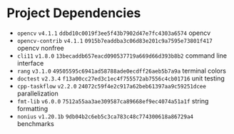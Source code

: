 # Project Dependencies

- `opencv` `v4.1.1` `ddbd10c0019f3ee5f43b7902d47e7fc4303a6574` opencv
- `opencv-contrib` `v4.1.1` `0915b7eaddba3c06d83e201c9a7595e73801f417` opencv
  nonfree
- `cli11` `v1.8.0` `13becaddb657eacd090537719a669d66d393b8b2` command line
  interface
- `rang` `v3.1.0` `49505595c6941ad58788ade0ecdff26aeb5b7a9a` terminal colors
- `doctest` `v2.3.4` `f13a00cc27ed3c1ec4f755572ab7556c4cb01716` unit testing
- `cpp-taskflow` `v2.2.0` `24072c59f4e2c917a62beb61397aa9c59251dcee`
  parallelization
- `fmt-lib` `v6.0.0` `7512a55aa3ae309587ca89668ef9ec4074a51a1f` string
  formatting
- `nonius` `v1.20.1b` `9db04b2c6eb5c3ca783c48c774300618a86729a4` benchmarks
